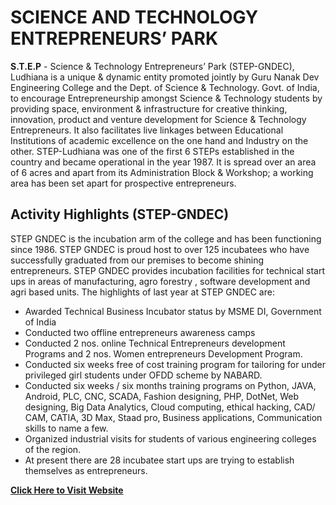 # SCIENCE AND TECHNOLOGY ENTREPRENEURS’ PARK

**S.T.E.P** - Science & Technology Entrepreneurs’ Park (STEP-GNDEC), Ludhiana is a unique & dynamic entity promoted jointly by Guru Nanak Dev Engineering College and the Dept. of Science & Technology. Govt. of India, to encourage Entrepreneurship amongst Science & Technology students by providing space, environment & infrastructure for creative thinking, innovation, product and venture development for Science & Technology Entrepreneurs. It also facilitates live linkages between Educational Institutions of academic excellence on the one hand and Industry on the other. STEP-Ludhiana was one of the first 6 STEPs established in the country and became operational in the year 1987. It is spread over an area of 6 acres and apart from its Administration Block & Workshop; a working area has been set apart for prospective entrepreneurs.

## Activity Highlights (STEP-GNDEC)

STEP GNDEC is the incubation arm of the college and has been functioning since 1986. STEP GNDEC is proud host to over 125 incubatees who have successfully graduated from our premises to become shining entrepreneurs. STEP GNDEC provides incubation facilities for technical start ups in areas of manufacturing, agro forestry , software development and agri based units. The highlights of last year at STEP GNDEC are:

- Awarded Technical Business Incubator status by MSME DI, Government of India
- Conducted two offline entrepreneurs awareness camps
- Conducted 2 nos. online Technical Entrepreneurs development Programs and 2 nos. Women entrepreneurs Development Program.
- Conducted six weeks free of cost training program for tailoring for under privileged girl students under OFDD scheme by NABARD.
- Conducted six weeks / six months training programs on Python, JAVA, Android, PLC, CNC, SCADA, Fashion designing, PHP, DotNet, Web designing, Big Data Analytics, Cloud computing, ethical hacking, CAD/ CAM, CATIA, 3D Max, Staad pro, Business applications, Communication skills to name a few.
- Organized industrial visits for students of various engineering colleges of the region.
- At present there are 28 incubatee start ups are trying to establish themselves as entrepreneurs.

**[Click Here to Visit Website](http://stepgndec.com/)**
